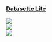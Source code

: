 ### [Datasette Lite](https://github.com/simonw/datasette-lite)

![](https://img.shields.io/github/license/simonw/datasette-lite)<br />
[![](https://img.shields.io/github/last-commit/scillidan/datasette-lite/main?label=last%20commit%20(fork))](https://github.com/scillidan/datasette-lite)<br />
![](https://img.shields.io/badge/GitHub%20Pages-121013?logo=github&logoColor=white)